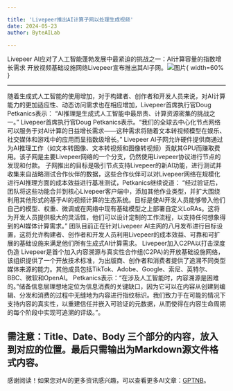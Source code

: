 ```yaml
---

title: 'Livepeer推出AI计算子网以处理生成视频'
date: 2024-05-23
author: ByteAILab

---
```


Livepeer AI应对了人工智能蓬勃发展中最紧迫的挑战之一：AI计算容量的指数增长需求
开放视频基础设施网络Livepeer宣布推出其AI子网。![图片](https://ai-techpark.com/wp-content/uploads/2024/05/Livepeer-960x540.jpg){ width=60% }

---
随着生成式人工智能的使用增加，对于构建者、创作者和开发人员来说，对AI计算能力的更加适应性、动态访问需求也在相应增加，Livepeer首席执行官Doug Petkanics表示：
“AI推理是生成式人工智能中最昂贵、计算资源密集的挑战之一。” Livepeer首席执行官Doug Petkanics表示。“我们的全球去中心化节点网络可以服务于对AI计算的日益增长需求——这种需求将随着文本转视频模型在娱乐、社交媒体和游戏中的应用而呈指数级增长。”
Livepeer AI子网允许硬件提供商通过为AI推理工作（如文本转图像、文本转视频和图像转视频）贡献其GPU而赚取费用。该子网是主要Livepeer网络的一个分支，仍然使用Livepeer协议进行节点的发现和付款。
子网推出的目标是吸引节点支持Livepeer的新AI功能，进行测试并收集来自战略测试合作伙伴的数据，这些合作伙伴可以对Livepeer网络在规模化进行AI推理方面的成本效益进行基准测试，Petkanics继续说道：
“经过验证后，团队将这些功能合并到核心Livepeer客户端中，添加其他作业类型，并扩大围绕利用其他形式的基于AI的视频计算的生态系统。目标是使AI开发人员能够带入他们自己的模型、权重、微调或在网络中现有基础模型之上部署自定义LoRAs。这将为开发人员提供极大的灵活性，他们可以设计定制的工作流程，以支持任何想象得到的AI媒体计算需求。”
团队目前正在针对Livepeer AI主网的八月发布进行目标设置，这将允许构建者、创作者和开发人员利用Livepeer的成本效益、可靠和可扩展的基础设施来满足他们所有生成式AI计算需求。
Livepeer加入C2PA以打击深度伪造
Livepeer是首个加入内容溯源与真实性合作组(C2PA)的开放基础设施网络，该组织提供了一个开放技术标准，为出版商、创作者和消费者提供了追溯不同类型媒体来源的能力。其他成员包括TikTok、Adobe、Google、索尼、英特尔、BBC、微软和OpenAI。
Petkanics表示：“在涉及人工智能时，内容溯源是困难的。”储备信息层理想地定位为信息消费的关键缺口，因为它可以在内容从创建到编辑、分发和消费的过程中无缝地为内容进行指纹标识。我们致力于在可能的情况下支持内容的真实性，以重建信任并嵌入可验证的元数据，从而使得在内容生命周期的每个阶段中实现可追溯的评级。”。

需注意：Title、Date、Body 三个部分的内容，放入到对应的位置。最后只需输出为Markdown源文件格式内容。
---
感谢阅读！如果您对AI的更多资讯感兴趣，可以查看更多AI文章：[GPTNB](https://gptnb.com)。